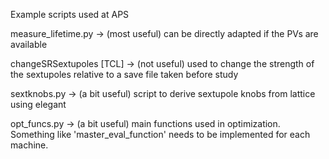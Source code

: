 Example scripts used at APS

measure_lifetime.py -> (most useful) can be directly adapted if the PVs are available

changeSRSextupoles [TCL] -> (not useful) used to change the strength of the sextupoles relative to a save file taken before study

sextknobs.py -> (a bit useful) script to derive sextupole knobs from lattice using elegant

opt_funcs.py -> (a bit useful) main functions used in optimization. Something like 'master_eval_function' needs to be implemented for each machine.